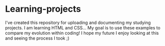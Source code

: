 # Learning-projects
I've created this repository for uploading and documenting my studying projects. I am learning HTML and CSS... My goal is to use these examples to compare my evolution within coding! I hope my future I enjoy looking at this and seeing the process I took ;) 
